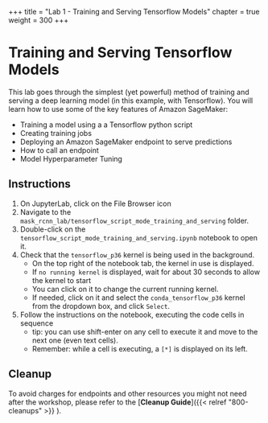 +++
title = "Lab 1 - Training and Serving Tensorflow Models"
chapter = true
weight = 300
+++

# Training and Serving Tensorflow Models

This lab goes through the simplest (yet powerful) method of training and serving a deep learning model (in this example, with Tensorflow). You will learn how to use some of the key features of Amazon SageMaker:

- Training a model using a a Tensorflow python script
- Creating training jobs
- Deploying an Amazon SageMaker endpoint to serve predictions
- How to call an endpoint
- Model Hyperparameter Tuning

## Instructions

1. On JupyterLab, click on the File Browser icon
2. Navigate to the `mask_rcnn_lab/tensorflow_script_mode_training_and_serving` folder.
2. Double-click on the `tensorflow_script_mode_training_and_serving.ipynb` notebook to open it.
3. Check that the `tensorflow_p36` kernel is being used in the background.
	- On the top right of the notebook tab, the kernel in use is displayed.
	- If `no running kernel` is displayed, wait for about 30 seconds to allow the kernel to start
	- You can click on it to change the current running kernel.
	- If needed, click on it and select the `conda_tensorflow_p36` kernel from the dropdown box, and click `Select`.
4. Follow the instructions on the notebook, executing the code cells in sequence
	- tip: you can use shift-enter on any cell to execute it and move to the next one (even text cells).
	- Remember: while a cell is executing, a `[*]` is displayed on its left.

## Cleanup

To avoid charges for endpoints and other resources you might not need after the workshop, please refer to the [**Cleanup Guide**]({{< relref "800-cleanups" >}} ).

